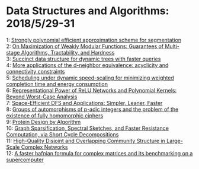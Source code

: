 # Data Structures and Algorithms: 2018/5/29-31  
1: [Strongly polynomial efficient approximation scheme for segmentation](https://doi.org/10.48550/arXiv.1805.11170)  
2: [On Maximization of Weakly Modular Functions: Guarantees of Multi-stage  Algorithms, Tractability, and Hardness](https://doi.org/10.48550/arXiv.1805.11251)  
3: [Succinct data structure for dynamic trees with faster queries](https://doi.org/10.48550/arXiv.1805.11255)  
4: [More applications of the d-neighbor equivalence: acyclicity and  connectivity constraints](https://doi.org/10.48550/arXiv.1805.11275)  
5: [Scheduling under dynamic speed-scaling for minimizing weighted  completion time and energy consumption](https://doi.org/10.48550/arXiv.1805.11297)  
6: [Representational Power of ReLU Networks and Polynomial Kernels: Beyond  Worst-Case Analysis](https://doi.org/10.48550/arXiv.1805.11405)  
7: [Space-Efficient DFS and Applications: Simpler, Leaner, Faster](https://doi.org/10.48550/arXiv.1805.11864)  
8: [Groups of automorphisms of p-adic integers and the problem of the  existence of fully homomorphic ciphers](https://doi.org/10.48550/arXiv.1805.12537)  
9: [Protein Design by Algorithm](https://doi.org/10.48550/arXiv.1806.06064)  
10: [Graph Sparsification, Spectral Sketches, and Faster Resistance  Computation, via Short Cycle Decompositions](https://doi.org/10.48550/arXiv.1805.12051)  
11: [High-Quality Disjoint and Overlapping Community Structure in Large-Scale  Complex Networks](https://doi.org/10.48550/arXiv.1805.12238)  
12: [A faster hafnian formula for complex matrices and its benchmarking on a  supercomputer](https://doi.org/10.48550/arXiv.1805.12498)  